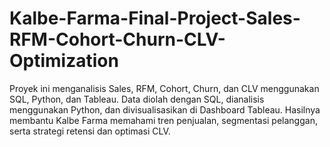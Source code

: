 # Kalbe-Farma-Final-Project-Sales-RFM-Cohort-Churn-CLV-Optimization
Proyek ini menganalisis Sales, RFM, Cohort, Churn, dan CLV menggunakan SQL, Python, dan Tableau. Data diolah dengan SQL, dianalisis menggunakan Python, dan divisualisasikan di Dashboard Tableau. Hasilnya membantu Kalbe Farma memahami tren penjualan, segmentasi pelanggan, serta strategi retensi dan optimasi CLV.
